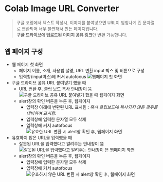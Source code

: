 # Colab Image URL Converter
> 구글 코랩에서 텍스트 작성시, 이미지를 붙여넣으면 URL이 엄청나게 긴 문자열로 변환되어 너무 불편해서 만든 페이지입니다.  
> **구글 드라이브에 업로드된 이미지 공유 링크**만 변환 가능합니다.

## 웹 페이지 구성

- 웹 페이지 첫 화면
  - 페이지 이름, 소개, 사용법 설명, URL 변환 input 박스 및 버튼으로 구성
  - 입력창(input박스)에 커서 autofocus
    ![웹페이지 첫 화면](https://github.com/user-attachments/assets/2ba752de-f77f-4977-a020-9852c5468a1b)
- 구글 드라이브 공유 URL 붙여넣기 했을 때
  - URL 변환 후, 클립 보드 복사 안내창이 뜸
    ![구글 드라이브 공유 URL 붙여넣기 했을 때 웹페이지 화면](https://github.com/user-attachments/assets/5f0a2aee-a4f3-41ee-9552-a1ab9088dc0c)
  - alert창의 확인 버튼을 누른 후, 웹페이지
    - 입력창 아래에 변환된 URL 표시됨 : *혹시 클립보드에 복사되지 않은 경우를 대비하여 표시함.*
    - 입력창에 입력한 문자열 모두 삭제
    - 입력창에 커서 autofocus    
    ![유효한 URL 변환 시 alert창 확인 후, 웹페이지 화면](https://github.com/user-attachments/assets/7142c7a5-1364-498a-a83e-c2e9409853d2)
- 유효하지 않은 URL을 입력했을 때
  - 잘못된 URL을 입력했다고 알려주는 안내창이 뜸
    ![잘못된 URL을 입력했다고 알려주는 안내창이 뜬 웹페이지 화면](https://github.com/user-attachments/assets/ce684a91-567e-478c-94a9-a82ee11074e3)
  - alert창의 확인 버튼을 누른 후, 웹페이지
    - 입력창에 입력한 문자열 모두 삭제
    - 입력창에 커서 autofocus
    ![유효하지 않은 URL 변환 시 alert창 확인 후, 웹페이지 화면](https://github.com/user-attachments/assets/c12f8186-aeeb-442e-8efb-db26c9e3665e)






